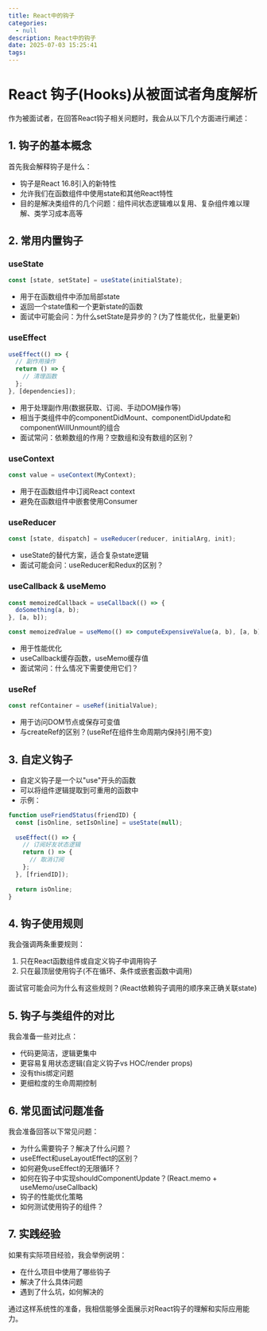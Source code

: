 ```yaml
---
title: React中的钩子
categories:
  - null
description: React中的钩子
date: 2025-07-03 15:25:41
tags:
---
```


# React 钩子(Hooks)从被面试者角度解析

作为被面试者，在回答React钩子相关问题时，我会从以下几个方面进行阐述：

## 1. 钩子的基本概念

首先我会解释钩子是什么：
- 钩子是React 16.8引入的新特性
- 允许我们在函数组件中使用state和其他React特性
- 目的是解决类组件的几个问题：组件间状态逻辑难以复用、复杂组件难以理解、类学习成本高等

## 2. 常用内置钩子

### useState
```jsx
const [state, setState] = useState(initialState);
```
- 用于在函数组件中添加局部state
- 返回一个state值和一个更新state的函数
- 面试中可能会问：为什么setState是异步的？(为了性能优化，批量更新)

### useEffect
```jsx
useEffect(() => {
  // 副作用操作
  return () => {
    // 清理函数
  };
}, [dependencies]);
```
- 用于处理副作用(数据获取、订阅、手动DOM操作等)
- 相当于类组件中的componentDidMount、componentDidUpdate和componentWillUnmount的组合
- 面试常问：依赖数组的作用？空数组和没有数组的区别？

### useContext
```jsx
const value = useContext(MyContext);
```
- 用于在函数组件中订阅React context
- 避免在函数组件中嵌套使用Consumer

### useReducer
```jsx
const [state, dispatch] = useReducer(reducer, initialArg, init);
```
- useState的替代方案，适合复杂state逻辑
- 面试可能会问：useReducer和Redux的区别？

### useCallback & useMemo
```jsx
const memoizedCallback = useCallback(() => {
  doSomething(a, b);
}, [a, b]);

const memoizedValue = useMemo(() => computeExpensiveValue(a, b), [a, b]);
```
- 用于性能优化
- useCallback缓存函数，useMemo缓存值
- 面试常问：什么情况下需要使用它们？

### useRef
```jsx
const refContainer = useRef(initialValue);
```
- 用于访问DOM节点或保存可变值
- 与createRef的区别？(useRef在组件生命周期内保持引用不变)

## 3. 自定义钩子

- 自定义钩子是一个以"use"开头的函数
- 可以将组件逻辑提取到可重用的函数中
- 示例：
```jsx
function useFriendStatus(friendID) {
  const [isOnline, setIsOnline] = useState(null);
  
  useEffect(() => {
    // 订阅好友状态逻辑
    return () => {
      // 取消订阅
    };
  }, [friendID]);
  
  return isOnline;
}
```

## 4. 钩子使用规则

我会强调两条重要规则：
1. 只在React函数组件或自定义钩子中调用钩子
2. 只在最顶层使用钩子(不在循环、条件或嵌套函数中调用)

面试官可能会问为什么有这些规则？(React依赖钩子调用的顺序来正确关联state)

## 5. 钩子与类组件的对比

我会准备一些对比点：
- 代码更简洁，逻辑更集中
- 更容易复用状态逻辑(自定义钩子vs HOC/render props)
- 没有this绑定问题
- 更细粒度的生命周期控制

## 6. 常见面试问题准备

我会准备回答以下常见问题：
- 为什么需要钩子？解决了什么问题？
- useEffect和useLayoutEffect的区别？
- 如何避免useEffect的无限循环？
- 如何在钩子中实现shouldComponentUpdate？(React.memo + useMemo/useCallback)
- 钩子的性能优化策略
- 如何测试使用钩子的组件？

## 7. 实践经验

如果有实际项目经验，我会举例说明：
- 在什么项目中使用了哪些钩子
- 解决了什么具体问题
- 遇到了什么坑，如何解决的

通过这样系统性的准备，我相信能够全面展示对React钩子的理解和实际应用能力。